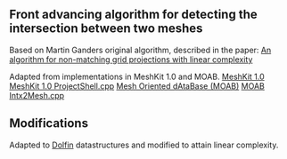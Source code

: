 Front advancing algorithm for detecting the intersection between two meshes
-----
Based on Martin Ganders original algorithm, described in the paper:
[An algorithm for non-matching grid projections with linear complexity](http://archive-ouverte.unige.ch/download/unige:6553/ATTACHMENT01)

Adapted from implementations in MeshKit 1.0 and MOAB.
[MeshKit 1.0](https://trac.mcs.anl.gov/projects/fathom/wiki/MeshKit) 
[MeshKit 1.0 ProjectShell.cpp](http://www.mcs.anl.gov/~fathom/meshkit-docs/html/ProjectShell_8cpp_source.html) 
[Mesh Oriented dAtaBase (MOAB)](http://trac.mcs.anl.gov/projects/ITAPS/wiki/MOAB)
[MOAB Intx2Mesh.cpp](http://www.mcs.anl.gov/~fathom/moab-docs/html/Intx2Mesh_8cpp_source.html)

Modifications
---
Adapted to [Dolfin](https://bitbucket.org/fenics-project/dolfin) datastructures and modified to attain linear complexity.
